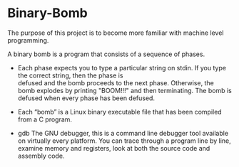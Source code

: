 # Binary-Bomb

The purpose of this project is to become more familiar with machine level programming.

A binary bomb is a program that consists of a sequence of phases.

- Each phase expects you to type a particular string on stdin. If you type the correct string, then the phase is  
defused and the bomb proceeds to the next phase. Otherwise, the bomb explodes by printing "BOOM!!!" and then
terminating. The bomb is defused when every phase has been defused.

- Each “bomb” is a Linux binary executable file that has been compiled from a C program.

- gdb
The GNU debugger, this is a command line debugger tool available on virtually every platform. You can trace
through a program line by line, examine memory and registers, look at both the source code and assembly code.
